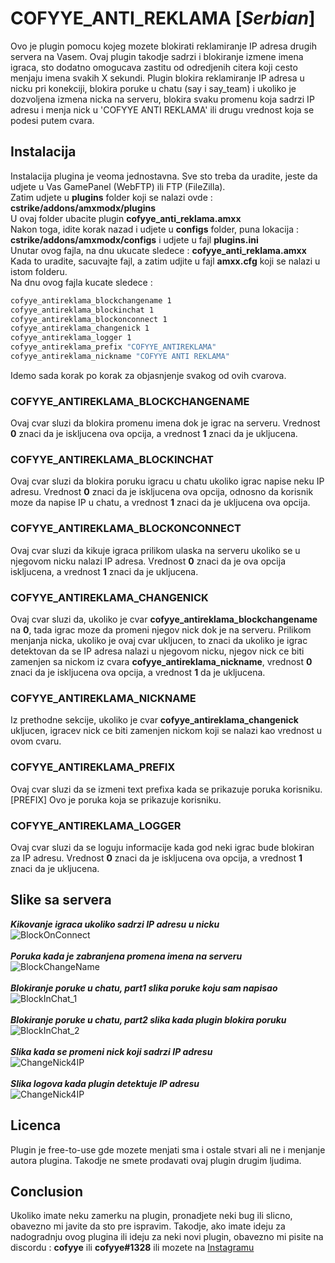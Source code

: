 # **COFYYE_ANTI_REKLAMA** [_Serbian_]

Ovo je plugin pomocu kojeg mozete blokirati reklamiranje IP adresa drugih servera na Vasem.
Ovaj plugin takodje sadrzi i blokiranje izmene imena igraca, sto dodatno omogucava zastitu od odredjenih citera koji cesto menjaju imena svakih X sekundi.
Plugin blokira reklamiranje IP adresa u nicku pri konekciji, blokira poruke u chatu (say i say_team) i ukoliko je dozvoljena izmena nicka na serveru,
blokira svaku promenu koja sadrzi IP adresu i menja nick u 'COFYYE ANTI REKLAMA' ili drugu vrednost koja se podesi putem cvara.

## **Instalacija**

Instalacija plugina je veoma jednostavna. Sve sto treba da uradite, jeste da udjete u Vas GamePanel (WebFTP) ili FTP (FileZilla). <br />
Zatim udjete u **plugins** folder koji se nalazi ovde : **cstrike/addons/amxmodx/plugins** <br />
U ovaj folder ubacite plugin **cofyye_anti_reklama.amxx** <br />
Nakon toga, idite korak nazad i udjete u **configs** folder, puna lokacija : **cstrike/addons/amxmodx/configs** i udjete u fajl **plugins.ini** <br />
Unutar ovog fajla, na dnu ukucate sledece : **cofyye_anti_reklama.amxx** <br />
Kada to uradite, sacuvajte fajl, a zatim udjite u fajl **amxx.cfg** koji se nalazi u istom folderu. <br />
Na dnu ovog fajla kucate sledece : <br />

```bash
cofyye_antireklama_blockchangename 1
cofyye_antireklama_blockinchat 1
cofyye_antireklama_blockonconnect 1
cofyye_antireklama_changenick 1
cofyye_antireklama_logger 1
cofyye_antireklama_prefix "COFYYE_ANTIREKLAMA"
cofyye_antireklama_nickname "COFYYE ANTI REKLAMA"
```

Idemo sada korak po korak za objasnjenje svakog od ovih cvarova.<br />

### COFYYE_ANTIREKLAMA_BLOCKCHANGENAME
Ovaj cvar sluzi da blokira promenu imena dok je igrac na serveru. Vrednost **0** znaci da je iskljucena ova opcija, a vrednost **1** znaci da je ukljucena.

### COFYYE_ANTIREKLAMA_BLOCKINCHAT
Ovaj cvar sluzi da blokira poruku igracu u chatu ukoliko igrac napise neku IP adresu. Vrednost **0** znaci da je iskljucena ova opcija, odnosno
da korisnik moze da napise IP u chatu, a vrednost **1** znaci da je ukljucena ova opcija.

### COFYYE_ANTIREKLAMA_BLOCKONCONNECT
Ovaj cvar sluzi da kikuje igraca prilikom ulaska na serveru ukoliko se u njegovom nicku nalazi IP adresa. Vrednost **0** znaci da je ova opcija
iskljucena, a vrednost **1** znaci da je ukljucena.

### COFYYE_ANTIREKLAMA_CHANGENICK
Ovaj cvar sluzi da, ukoliko je cvar **cofyye_antireklama_blockchangename** na **0**, tada igrac moze da promeni njegov nick dok je na serveru. Prilikom
menjanja nicka, ukoliko je ovaj cvar ukljucen, to znaci da ukoliko je igrac detektovan da se IP adresa nalazi u njegovom nicku, njegov nick
ce biti zamenjen sa nickom iz cvara **cofyye_antireklama_nickname**, vrednost **0** znaci da je iskljucena ova opcija, a vrednost **1** da je ukljucena.

### COFYYE_ANTIREKLAMA_NICKNAME
Iz prethodne sekcije, ukoliko je cvar **cofyye_antireklama_changenick** ukljucen, igracev nick ce biti zamenjen nickom koji se nalazi kao vrednost u ovom cvaru.

### COFYYE_ANTIREKLAMA_PREFIX
Ovaj cvar sluzi da se izmeni text prefixa kada se prikazuje poruka korisniku. <br />
[PREFIX] Ovo je poruka koja se prikazuje korisniku.

### COFYYE_ANTIREKLAMA_LOGGER
Ovaj cvar sluzi da se loguju informacije kada god neki igrac bude blokiran za IP adresu. Vrednost **0** znaci da je iskljucena ova opcija, a vrednost **1** znaci
da je ukljucena.

## **Slike sa servera**

**_Kikovanje igraca ukoliko sadrzi IP adresu u nicku_** <br />
![BlockOnConnect](https://github.com/cofyye/cs1.6-amxmodx/blob/assets/CAR_BlockOnConnect.png?raw=true)
<br /> <br />
**_Poruka kada je zabranjena promena imena na serveru_** <br />
![BlockChangeName](https://github.com/cofyye/cs1.6-amxmodx/blob/assets/CAR_BlockChangeName.bmp?raw=true)
<br /> <br />
**_Blokiranje poruke u chatu, part1 slika poruke koju sam napisao_** <br />
![BlockInChat_1](https://github.com/cofyye/cs1.6-amxmodx/blob/assets/CAR_BlockInChat_1.png?raw=true)
<br /> <br />
**_Blokiranje poruke u chatu, part2 slika kada plugin blokira poruku_** <br />
![BlockInChat_2](https://github.com/cofyye/cs1.6-amxmodx/blob/assets/CAR_BlockInChat_2.png?raw=true)
<br /> <br />
**_Slika kada se promeni nick koji sadrzi IP adresu_** <br />
![ChangeNick4IP](https://github.com/cofyye/cs1.6-amxmodx/blob/assets/CAR_ChangeNick4IP.bmp?raw=true)
<br /> <br />
**_Slika logova kada plugin detektuje IP adresu_** <br />
![ChangeNick4IP](https://github.com/cofyye/cs1.6-amxmodx/blob/assets/CAR_Logger.png?raw=true)

## **Licenca**
Plugin je free-to-use gde mozete menjati sma i ostale stvari ali ne i menjanje autora plugina. Takodje ne smete prodavati ovaj plugin drugim ljudima.

## **Conclusion**
Ukoliko imate neku zamerku na plugin, pronadjete neki bug ili slicno, obavezno mi javite da sto pre ispravim. Takodje, ako imate ideju za nadogradnju
ovog plugina ili ideju za neki novi plugin, obavezno mi pisite na discordu : **cofyye** ili **cofyye#1328** ili mozete na 
[Instagramu](https://instagram.com/cofyye)
